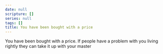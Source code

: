 ```yaml
---
date: null
scripture: []
series: null
tags: []
title: You have been bought with a price
---
```



You have been bought with a price. If people have a problem with you living rightly they can take it up with your master